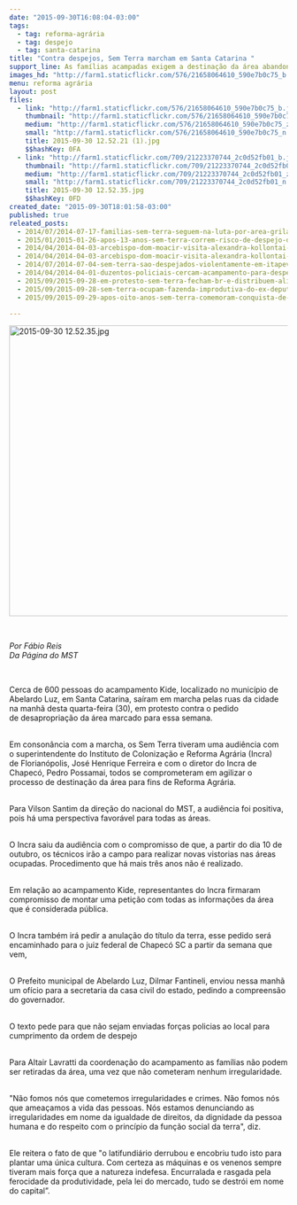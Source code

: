 ```yaml
---
date: "2015-09-30T16:08:04-03:00"
tags:
  - tag: reforma-agrária
  - tag: despejo
  - tag: santa-catarina
title: "Contra despejos, Sem Terra marcham em Santa Catarina "
support_line: As famílias acampadas exigem a destinação da área abandonada para fins de Reforma Agrária.
images_hd: "http://farm1.staticflickr.com/576/21658064610_590e7b0c75_b.jpg"
menu: reforma agrária
layout: post
files:
  - link: "http://farm1.staticflickr.com/576/21658064610_590e7b0c75_b.jpg"
    thumbnail: "http://farm1.staticflickr.com/576/21658064610_590e7b0c75_t.jpg"
    medium: "http://farm1.staticflickr.com/576/21658064610_590e7b0c75_z.jpg"
    small: "http://farm1.staticflickr.com/576/21658064610_590e7b0c75_n.jpg"
    title: 2015-09-30 12.52.21 (1).jpg
    $$hashKey: 0FA
  - link: "http://farm1.staticflickr.com/709/21223370744_2c0d52fb01_b.jpg"
    thumbnail: "http://farm1.staticflickr.com/709/21223370744_2c0d52fb01_t.jpg"
    medium: "http://farm1.staticflickr.com/709/21223370744_2c0d52fb01_z.jpg"
    small: "http://farm1.staticflickr.com/709/21223370744_2c0d52fb01_n.jpg"
    title: 2015-09-30 12.52.35.jpg
    $$hashKey: 0FD
created_date: "2015-09-30T18:01:58-03:00"
published: true
releated_posts:
  - 2014/07/2014-07-17-familias-sem-terra-seguem-na-luta-por-area-grilada-em-abelardo-luz.md
  - 2015/01/2015-01-26-apos-13-anos-sem-terra-correm-risco-de-despejo-do-acampamento-nova-vida-em-mg.md
  - 2014/04/2014-04-03-arcebispo-dom-moacir-visita-alexandra-kollontai-e-declara-apoio-aos-sem-terra.md
  - 2014/04/2014-04-03-arcebispo-dom-moacir-visita-alexandra-kollontai-e-declara-apoio-aos-sem-terra.md-e
  - 2014/07/2014-07-04-sem-terra-sao-despejados-violentamente-em-itapevi-sp.md
  - 2014/04/2014-04-01-duzentos-policiais-cercam-acampamento-para-despejo-de-450-familias-em-sp.md-e
  - 2015/09/2015-09-28-em-protesto-sem-terra-fecham-br-e-distribuem-alimentos-na-pb.md
  - 2015/09/2015-09-28-sem-terra-ocupam-fazenda-improdutiva-do-ex-deputado-do-pp.md
  - 2015/09/2015-09-29-apos-oito-anos-sem-terra-comemoram-conquista-de-area-na-bahia.md

---
```

<p><img alt="2015-09-30 12.52.35.jpg" height="525" src="http://farm1.staticflickr.com/709/21223370744_2c0d52fb01_b.jpg" width="700" /></p>

<p>&nbsp;</p>

<p><em>Por F&aacute;bio Reis<br />
Da P&aacute;gina do MST</em></p>

<p>&nbsp;</p>

<p>Cerca de 600 pessoas do acampamento Kide, localizado no munic&iacute;pio de Abelardo Luz, em&nbsp;Santa Catarina, sa&iacute;ram&nbsp;em marcha pelas ruas da cidade na manh&atilde;&nbsp;desta quarta-feira (30), em protesto contra o pedido de&nbsp;desapropria&ccedil;&atilde;o da &aacute;rea marcado&nbsp;para essa semana.&nbsp;</p>

<p><br />
Em conson&acirc;ncia com a marcha, os Sem Terra tiveram&nbsp;uma&nbsp;audi&ecirc;ncia&nbsp;com o&nbsp;superintendente do Instituto de Coloniza&ccedil;&atilde;o e Reforma Agr&aacute;ria (Incra) de&nbsp;Florian&oacute;polis, Jos&eacute; Henrique Ferreira e&nbsp;com o diretor do Incra&nbsp;de Chapec&oacute;, Pedro Possamai, todos se comprometeram em agilizar o processo de destina&ccedil;&atilde;o da &aacute;rea para fins de Reforma Agr&aacute;ria.&nbsp;</p>

<p><br />
Para Vilson Santim da dire&ccedil;&atilde;o do nacional do MST, a audi&ecirc;ncia foi positiva, pois h&aacute; uma perspectiva favor&aacute;vel&nbsp;para todas as &aacute;reas.</p>

<p><br />
O Incra&nbsp;saiu da audi&ecirc;ncia com o compromisso de que, a partir do dia 10 de outubro, os t&eacute;cnicos ir&atilde;o a campo para realizar novas vistorias nas &aacute;reas ocupadas. Procedimento que h&aacute; mais tr&ecirc;s&nbsp;anos&nbsp;n&atilde;o &eacute; realizado.</p>

<p><br />
Em rela&ccedil;&atilde;o ao&nbsp;acampamento Kide, representantes do Incra firmaram compromisso de&nbsp;montar uma peti&ccedil;&atilde;o com todas as informa&ccedil;&otilde;es da &aacute;rea que &eacute; considerada p&uacute;blica.&nbsp;&nbsp;</p>

<p><br />
O Incra tamb&eacute;m ir&aacute; pedir a anula&ccedil;&atilde;o do t&iacute;tulo da terra, esse pedido ser&aacute; encaminhado para o juiz federal de Chapec&oacute; SC a partir da semana que vem,</p>

<p><br />
O Prefeito municipal de Abelardo Luz, Dilmar Fantineli, enviou nessa manh&atilde; um of&iacute;cio para a secretaria da casa civil do estado, pedindo a compreens&atilde;o do governador.</p>

<p><br />
O texto pede para que n&atilde;o sejam enviadas for&ccedil;as policias ao local para cumprimento da ordem de despejo&nbsp;&nbsp;</p>

<p><br />
Para&nbsp;Altair Lavratti da coordena&ccedil;&atilde;o do acampamento as fam&iacute;lias n&atilde;o podem ser retiradas da &aacute;rea, uma vez que n&atilde;o cometeram nenhum irregularidade.&nbsp;</p>

<p><br />
&quot;N&atilde;o fomos n&oacute;s que cometemos irregularidades e crimes. N&atilde;o fomos n&oacute;s que amea&ccedil;amos a vida das pessoas. N&oacute;s estamos denunciando as irregularidades em nome da igualdade&nbsp;de direitos, da dignidade da pessoa humana e do respeito com o&nbsp;princ&iacute;pio da fun&ccedil;&atilde;o social da terra&quot;, diz.</p>

<p><br />
Ele reitera o fato de que &quot;o&nbsp;latifundi&aacute;rio derrubou e encobriu tudo isto para plantar uma &uacute;nica cultura. Com certeza as m&aacute;quinas e os venenos sempre tiveram mais for&ccedil;a que a natureza indefesa. Encurralada e rasgada pela ferocidade da produtividade, pela lei do mercado, tudo se destr&oacute;i em nome do capital&rdquo;.</p>

<p>&nbsp;</p>
